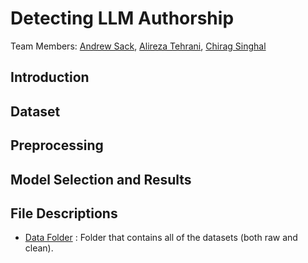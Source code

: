 # Detecting LLM Authorship

Team Members: [Andrew Sack](https://github.com/andrew-sack), [Alireza Tehrani](https://github.com/Ali-Tehrani), [Chirag Singhal
 ](https://github.com/chiragsinghal283)

## Introduction

## Dataset

## Preprocessing

## Model Selection and Results

## File Descriptions

- [Data Folder](./Data/) : Folder that contains all of the datasets (both raw and clean).
